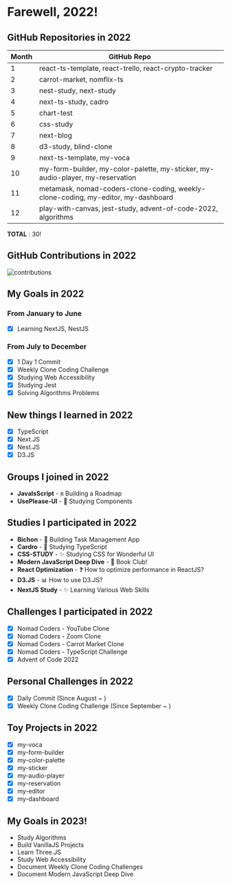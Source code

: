 # Farewell, 2022!

## GitHub Repositories in 2022
| Month  | GitHub Repo  |
|---|---|
| 1  | react-ts-template, react-trello, react-crypto-tracker  |
| 2  | carrot-market, nomflix-ts  |
| 3  | nest-study, next-study  |
| 4  | next-ts-study, cadro  |
| 5  | chart-test  |
| 6  | css-study  |
| 7  | next-blog  |
| 8  | d3-study, blind-clone  |
| 9  | next-ts-template, my-voca  |
| 10  | my-form-builder, my-color-palette, my-sticker, my-audio-player, my-reservation  |
| 11  | metamask, nomad-coders-clone-coding, weekly-clone-coding, my-editor, my-dashboard  |
| 12  | play-with-canvas, jest-study, advent-of-code-2022, algorithms  |

**TOTAL** : 30!

## GitHub Contributions in 2022
![contributions](https://user-images.githubusercontent.com/52883505/209747045-d25e4e3b-68a7-4e34-ab51-c5bd5d579b83.png)

## My Goals in 2022
### From January to June
- [x] Learning NextJS, NestJS

### From July to December
- [x] 1 Day 1 Commit
- [x] Weekly Clone Coding Challenge
- [x] Studying Web Accessibility
- [x] Studying Jest
- [x] Solving Algorithms Problems

## New things I learned in 2022
- [x] TypeScript
- [x] Next.JS
- [x] Nest.JS
- [x] D3.JS

## Groups I joined in 2022
- **JavaIsScript** - 🔛 Building a Roadmap
- **UsePlease-UI** - 🎨 Studying Components

## Studies I participated in 2022
- **Bichon** - 👔 Building Task Management App
- **Cardro** - 📘 Studying TypeScript
- **CSS-STUDY** - ✨ Studying CSS for Wonderful UI 
- **Modern JavaScript Deep Dive** - 📖 Book Club!
- **React Optimization** - ❓ How to optimize performance in ReactJS?
- **D3.JS** - 📊 How to use D3.JS?
- **NextJS Study** - ✨ Learning Various Web Skills

## Challenges I participated in 2022
- [x] Nomad Coders - YouTube Clone
- [x] Nomad Coders - Zoom Clone
- [x] Nomad Coders - Carrot Market Clone
- [x] Nomad Coders - TypeScript Challenge
- [x] Advent of Code 2022

## Personal Challenges in 2022
- [x] Daily Commit (Since August ~ )
- [x] Weekly Clone Coding Challenge (Since September ~ )

## Toy Projects in 2022
- [x] my-voca
- [x] my-form-builder
- [x] my-color-palette
- [x] my-sticker
- [x] my-audio-player
- [x] my-reservation
- [x] my-editor
- [x] my-dashboard

## My Goals in 2023!
- Study Algorithms
- Build VanillaJS Projects
- Learn Three.JS
- Study Web Accessibility
- Document Weekly Clone Coding Challenges
- Document Modern JavaScript Deep Dive
